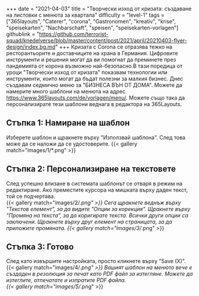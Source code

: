 +++
date = "2021-04-03"
title = "Творчески изход от кризата: създаване на листовки с менюта за квартала"
difficulty = "level-1"
tags = ["365layouts", "Caterer", "corona", "Gastronomen", "kreativ", "krise", "speisekarten", "Nachbarschaft", "speisen", "speisekarten-vorlagen"]
githublink = "https://github.com/terrorist-squad/knedelverse/blob/master/content/post/2021/april/20210403-flyer-design/index.bg.md"
+++
Кризата с Corona се отразява тежко на ресторантьорите и доставчиците на храна в Германия. Цифровите инструменти и решения могат да ви помогнат да преминете през пандемията от корона възможно най-безопасно.В тази поредица от уроци "Творчески изход от кризата" показвам технологии или инструменти, които могат да бъдат полезни за малкия бизнес. Днес създавам седмично меню за "БИЗНЕСА ВЪН ОТ ДОМА". Можете да намерите много шаблони на менюта на адрес https://www.365layouts.com/de/vorlagen/menu/. Можете също така да персонализирате тези шаблони веднага в редактора на 365Layouts.
## Стъпка 1: Намиране на шаблон
Изберете шаблон и щракнете върху "Използвай шаблона". След това може да се наложи да се удостоверите.
{{< gallery match="images/1/*.png" >}}

## Стъпка 2: Персонализиране на текстовете
След успешно влизане в системата шаблонът се отваря в режим на редактиране.  Ако преместите курсора на мишката върху даден текст, той се подчертава.  
{{< gallery match="images/2/*.png" >}}
Сега щракнете веднъж върху "Текстов елемент", за да видите "Опции за корекция". Щракнете върху "Промяна на текста", за да коригирате текста. Всички други опции са заключени. Щракнете върху друг елемент на страницата, за да приложите промяната.
{{< gallery match="images/3/*.png" >}}

## Стъпка 3: Готово
След като извършите настройката, просто кликнете върху "Save (X)".
{{< gallery match="images/4/*.png" >}}
Вашият шаблон на менюто вече е създаден в резолюция за печат като PDF файл за изтегляне.  Можете да изтеглите, отпечатате и изпратите PDF файла.   
{{< gallery match="images/5/*.png" >}}

